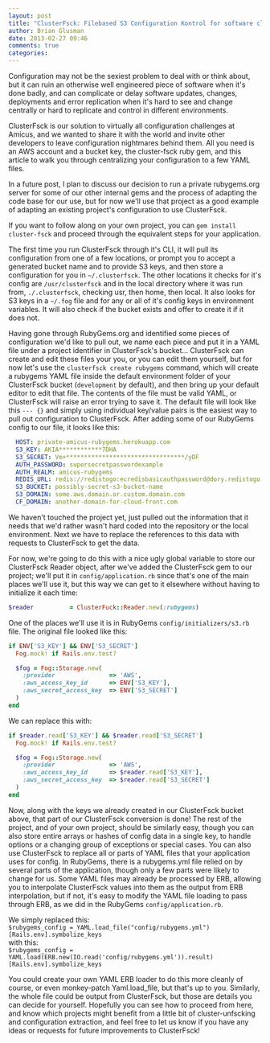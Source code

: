 ```yaml
---
layout: post
title: "ClusterFsck: Filebased S3 Configuration Kontrol for software clusters"
author: Brian Glusman
date: 2013-02-27 09:46
comments: true
categories: 
---
```


Configuration may not be the sexiest problem to deal with or think about, but it can ruin an otherwise well engineered piece of software when it's done badly, and can complicate or delay software updates, changes, deployments and error replication when it's hard to see and change centrally or hard to replicate and control in different environments.

<!--more-->

ClusterFsck is our solution to virtually all configuration challenges at Amicus, and we wanted to share it with the world and invite other developers to leave configuration nightmares behind them.  All you need is an AWS account and a bucket key, the cluster-fsck ruby gem, and this article to walk you through centralizing your configuration to a few YAML files.

In a future post, I plan to discuss our decision to run a private rubygems.org server for some of our other internal gems and the process of adapting the code base for our use, but for now we'll use that project as a good example of adapting an existing project's configuration to use ClusterFsck.

If you want to follow along on your own project, you can `gem install cluster-fsck` and proceed through the equivalent steps for your application.

The first time you run ClusterFsck through it's CLI, it will pull its configuration from one of a few locations, or prompt you to accept a generated bucket name and to provide S3 keys, and then store a configuration for you in `~/.clusterfsck`.  The other locations it checks for it's config are `/usr/clusterfsck` and in the local directory where it was run from, `./.clusterfsck`, checking usr, then home, then local.  It also looks for S3 keys in a `~/.fog` file and for any or all of it's config keys in environment variables.  It will also check if the bucket exists and offer to create it if it does not.

Having gone through RubyGems.org and identified some pieces of configuration we'd like to pull out, we name each piece and put it in a YAML file under a project identifier in ClusterFsck's bucket...  ClusterFsck can create and edit these files your you, or you can edit them yourself, but for now let's use the `clusterfsck create rubygems` command, which will create a rubygems YAML file inside the default environment folder of your ClusterFsck bucket (`development` by default), and then bring up your default editor to edit that file.  The contents of the file must be valid YAML, or ClusterFsck will raise an error trying to save it.  The default file will look like this 
`--- {}` and simply using individual key/value pairs is the easiest way to pull out configuration to ClusterFsck.  After adding some of our RubyGems config to our file, it looks like this:

```yaml
  HOST: private-amicus-rubygems.herokuapp.com
  S3_KEY: AKIA************7DHA
  S3_SECRET: Vm+*********************************/yDF
  AUTH_PASSWORD: supersecretpasswordexample
  AUTH_REALM: amicus-rubygems
  REDIS_URL: redis://redistogo:ecredisbasicauthpassword@dory.redistogo.com:9958/
  S3_BUCKET: possibly-secret-s3-bucket-name
  S3_DOMAIN: some.aws.domain.or.custom.domain.com
  CF_DOMAIN: another-domain-for-cloud-front.com
```

We haven't touched the project yet, just pulled out the information that it needs that we'd rather wasn't hard coded into the repository or the local environment.  Next we have to replace the references to this data with requests to ClusterFsck to get the data.

For now, we're going to do this with a nice ugly global variable to store our ClusterFsck Reader object, after we've added the ClusterFsck gem to our project;  we'll put it in `config/application.rb` since that's one of the main places we'll use it, but this way we can get to it elsewhere without having to initialize it each time:
```ruby
$reader          = ClusterFuck::Reader.new(:rubygems)
```

One of the places we'll use it is in RubyGems `config/initializers/s3.rb` file.  The original file looked like this:
```ruby
if ENV['S3_KEY'] && ENV['S3_SECRET']
  Fog.mock! if Rails.env.test?

  $fog = Fog::Storage.new(
    :provider               => 'AWS',
    :aws_access_key_id      => ENV['S3_KEY'],
    :aws_secret_access_key  => ENV['S3_SECRET']
  )
end
```
We can replace this with:

```ruby
if $reader.read['S3_KEY'] && $reader.read['S3_SECRET']
  Fog.mock! if Rails.env.test?

  $fog = Fog::Storage.new(
    :provider               => 'AWS',
    :aws_access_key_id      => $reader.read['S3_KEY'],
    :aws_secret_access_key  => $reader.read['S3_SECRET']
  )
end
```

Now, along with the keys we already created in our ClusterFsck bucket above, that part of our ClusterFsck conversion is done!  The rest of the project, and of your own project, should be similarly easy, though you can also store entire arrays or hashes of config data in a single key, to handle options or a changing group of exceptions or special cases.  You can also use ClusterFsck to replace all or parts of YAML files that your application uses for config.  In RubyGems, there is a rubygems.yml file relied on by several parts of the application, though only a few parts were likely to change for us.  Some YAML files may already be processed by ERB, allowing you to interpolate ClusterFsck values into them as the output from ERB interpolation, but if not, it's easy to modify the YAML file loading to pass through ERB, as we did in the RubyGems `config/application.rb`.

We simply replaced this: <br />
`$rubygems_config = YAML.load_file("config/rubygems.yml")[Rails.env].symbolize_keys` <br />
with this:<br />
`$rubygems_config = YAML.load(ERB.new(IO.read('config/rubygems.yml')).result)[Rails.env].symbolize_keys`

You could create your own YAML ERB loader to do this more cleanly of course, or even monkey-patch Yaml.load_file, but that's up to you.  Similarly, the whole file could be output from ClusterFsck, but those are details you can decide for yourself.  Hopefully you can see how to proceed from here, and know which projects might benefit from a little bit of cluster-unfscking and configuration extraction, and feel free to let us know if you have any ideas or requests for future improvements to ClusterFsck!